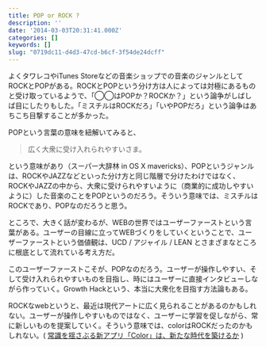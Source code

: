```yaml
---
title: POP or ROCK ?
description: ''
date: '2014-03-03T20:31:41.000Z'
categories: []
keywords: []
slug: "0719dc11-d4d3-47cd-b6cf-3f54de24dcff"
---
```

よくタワレコやiTunes Storeなどの音楽ショップでの音楽のジャンルとしてROCKとPOPがある。ROCKとPOPという分け方は人によっては対極にあるものと受け取っているようで、「◯◯はPOPか？ROCKか？」という論争がしばしば目にしたりもした。「ミスチルはROCKだろ」「いやPOPだろ」という論争はあちこち目撃することが多かった。

POPという言葉の意味を紐解いてみると、

> 広く大衆に受け入れられやすいさま。

という意味があり（スーパー大辞林 in OS X mavericks）、POPというジャンルは、ROCKやJAZZなどといった分け方と同じ階層で分けたわけではなく、ROCKやJAZZの中から、大衆に受けられやすいように（商業的に成功しやすいように）した音楽のことをPOPというのだろう。そういう意味では、ミスチルはROCKであり、POPなのだろうと思う。

ところで、大きく話が変わるが、WEBの世界ではユーザーファーストという言葉がある。ユーザーの目線に立ってWEBづくりをしていくということで、ユーザーファーストという価値観は、UCD / アジャイル / LEAN とさまざまなところに根底として流れている考え方だ。

このユーザーファーストこそが、POPなのだろう。ユーザーが操作しやすい、そして受け入れられやすいものを目指し、時にはユーザーに直接インタビューしながら作っていく。Growth Hackという、本当に大衆化を目指す方法論もある。

ROCKなwebというと、最近は現代アートに広く見られることがあるのかもしれない。ユーザーが操作しやすいものではなく、ユーザーに学習を促しながら、常に新しいものを提案していく。そういう意味では、colorはROCKだったのかもしれない。( [常識を揺さぶる新アプリ「Color」は、新たな時代を築けるか](http://techwave.jp/archives/51641317.html) )